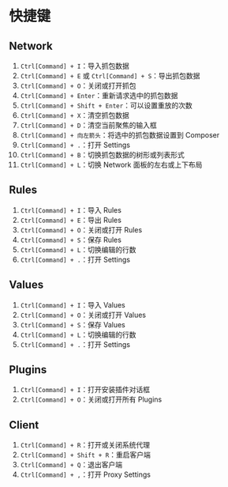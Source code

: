 # 快捷键

## Network
1. `Ctrl[Command] + I`：导入抓包数据
2. `Ctrl[Command] + E` 或 `Ctrl[Command] + S`：导出抓包数据
3. `Ctrl[Command] + O`：关闭或打开抓包
4. `Ctrl[Command] + Enter`：重新请求选中的抓包数据
5. `Ctrl[Command] + Shift + Enter`：可以设置重放的次数
6. `Ctrl[Command] + X`：清空抓包数据
7. `Ctrl[Command] + D`：清空当前聚焦的输入框
8. `Ctrl[Command] + 向左箭头`：将选中的抓包数据设置到 Composer
9. `Ctrl[Command] + .`：打开 Settings
10.  `Ctrl[Command] + B`：切换抓包数据的树形或列表形式
11.   `Ctrl[Command] + L`：切换 Network 面板的左右或上下布局

## Rules
1. `Ctrl[Command] + I`：导入 Rules
2. `Ctrl[Command] + E`：导出 Rules
3. `Ctrl[Command] + O`：关闭或打开 Rules
4. `Ctrl[Command] + S`：保存 Rules
5. `Ctrl[Command] + L`：切换编辑的行数
6. `Ctrl[Command] + .`：打开 Settings

## Values
1. `Ctrl[Command] + I`：导入 Values
2. `Ctrl[Command] + O`：关闭或打开 Values
3. `Ctrl[Command] + S`：保存 Values
4. `Ctrl[Command] + L`：切换编辑的行数
5. `Ctrl[Command] + .`：打开 Settings


## Plugins
1. `Ctrl[Command] + I`：打开安装插件对话框
2. `Ctrl[Command] + O`：关闭或打开所有 Plugins

## Client
1. `Ctrl[Command] + R`：打开或关闭系统代理
2. `Ctrl[Command] + Shift + R`：重启客户端
3. `Ctrl[Command] + Q`：退出客户端
4. `Ctrl[Command] + ,`：打开 Proxy Settings
